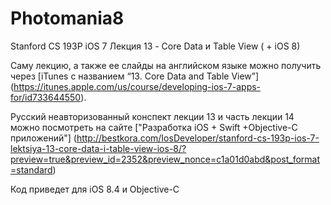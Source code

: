 # Photomania8
Stanford CS 193P iOS 7 Лекция 13 -  Core Data и Table View ( + iOS 8)

 Саму лекцию, а также ее слайды на английском языке можно получить через [iTunes с названием “13. Core Data and Table View”] (https://itunes.apple.com/us/course/developing-ios-7-apps-for/id733644550).
 
 Русский неавторизованный конспект лекции 13 и часть лекции 14 можно посмотреть на 
 сайте ["Разработка iOS + Swift +Objective-C приложений"] (http://bestkora.com/IosDeveloper/stanford-cs-193p-ios-7-lektsiya-13-core-data-i-table-view-ios-8/?preview=true&preview_id=2352&preview_nonce=c1a01d0abd&post_format=standard)
 
 Код приведет для iOS 8.4 и Objective-C

